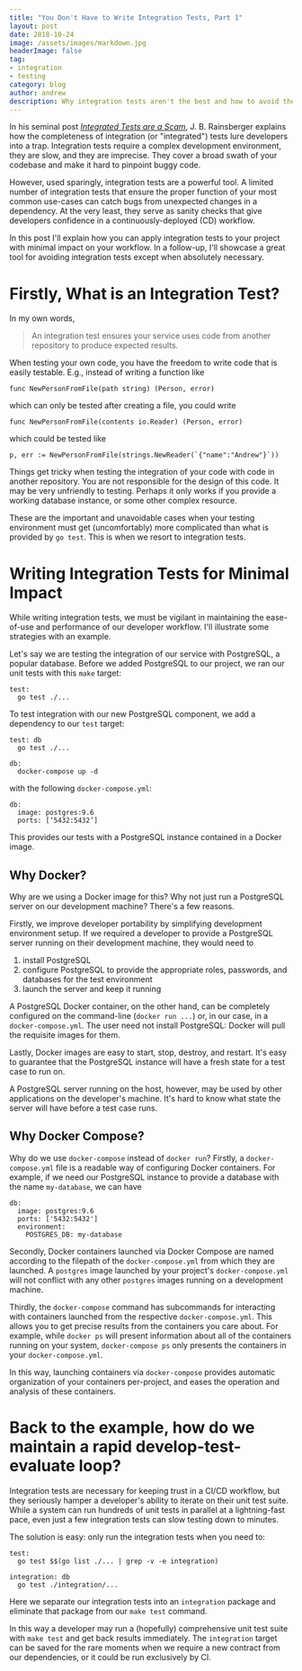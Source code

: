 ```yaml
---
title: "You Don't Have to Write Integration Tests, Part 1"
layout: post
date: 2018-10-24
image: /assets/images/markdown.jpg
headerImage: false
tag:
- integration
- testing
category: blog
author: andrew
description: Why integration tests aren't the best and how to avoid them.
---
```


In his seminal post
[*Integrated Tests are a Scam*](https://blog.thecodewhisperer.com/permalink/integrated-tests-are-a-scam),
J. B. Rainsberger explains how the completeness of integration (or "integrated") tests lure developers into a trap.
Integration tests require a complex development environment, they are slow, and they are imprecise. They cover a broad
swath of your codebase and make it hard to pinpoint buggy code.

However, used sparingly, integration tests are a powerful tool. A limited number of integration tests that ensure the
proper function of your most common use-cases can catch bugs from unexpected changes in a dependency. At the very
least, they serve as sanity checks that give developers confidence in a continuously-deployed (CD) workflow.

In this post I'll explain how you can apply integration tests to your project with minimal impact on your workflow. In a follow-up, I'll showcase a great tool for avoiding integration tests except when absolutely necessary.

# Firstly, What is an Integration Test?

In my own words,

> An integration test ensures your service uses code from another repository to produce expected results.

When testing your own code, you have the freedom to write code that is easily testable. E.g., instead of writing a function like

    func NewPersonFromFile(path string) (Person, error)

which can only be tested after creating a file, you could write

    func NewPersonFromFile(contents io.Reader) (Person, error)

which could be tested like

    p, err := NewPersonFromFile(strings.NewReader(`{"name":"Andrew"}`))

Things get tricky when testing the integration of your code with code in another repository. You are not responsible for the design of this code. It may be very unfriendly to testing. Perhaps it only works if you provide a working database instance, or some other complex resource.

These are the important and unavoidable cases when your testing environment must get (uncomfortably) more complicated than what is provided by `go test`. This is when we resort to integration tests.

# Writing Integration Tests for Minimal Impact

While writing integration tests, we must be vigilant in maintaining the ease-of-use and performance of our developer workflow. I'll illustrate some strategies with an example.

Let's say we are testing the integration of our service with PostgreSQL, a popular database. Before we added PostgreSQL to our project, we ran our unit tests with this `make` target:

    test:
      go test ./...

To test integration with our new PostgreSQL component, we add a dependency to our `test` target:

    test: db
      go test ./...

    db:
      docker-compose up -d

with the following `docker-compose.yml`:

    db:
      image: postgres:9.6
      ports: [‘5432:5432’]

This provides our tests with a PostgreSQL instance contained in a Docker image.

## Why Docker?

Why are we using a Docker image for this? Why not just run a PostgreSQL server on our development machine? There's a few reasons.

Firstly, we improve developer portability by simplifying development environment setup. If we required a developer to provide a PostgreSQL server running on their development machine, they would need to
1. install PostgreSQL
1. configure PostgreSQL to provide the appropriate roles, passwords, and databases for the test environment
1. launch the server and keep it running

A PostgreSQL Docker container, on the other hand, can be completely configured on the command-line (`docker run ...`) or, in our case, in a `docker-compose.yml`. The user need not install PostgreSQL: Docker will pull the requisite images for them.

Lastly, Docker images are easy to start, stop, destroy, and restart. It's easy to guarantee that the PostgreSQL instance will have a fresh state for a test case to run on.

A PostgreSQL server running on the host, however, may be used by other applications on the developer's machine. It's hard to know what state the server will have before a test case runs.

## Why Docker Compose?

Why do we use `docker-compose` instead of `docker run`? Firstly, a `docker-compose.yml` file is a readable way of configuring Docker containers. For example, if we need our PostgreSQL instance to provide a database with the name `my-database`, we can have

    db:
      image: postgres:9.6
      ports: ['5432:5432']
      environment:
        POSTGRES_DB: my-database

Secondly, Docker containers launched via Docker Compose are named according to the filepath of the `docker-compose.yml` from which they are launched. A `postgres` image launched by your project's `docker-compose.yml` will not conflict with any other `postgres` images running on a development machine.

Thirdly, the `docker-compose` command has subcommands for interacting with containers launched from the respective `docker-compose.yml`. This allows you to get precise results from the containers you care about. For example, while `docker ps` will present information about all of the containers running on your system, `docker-compose ps` only presents the containers in your `docker-compose.yml`.

In this way, launching containers via `docker-compose` provides automatic organization of your containers per-project, and eases the operation and analysis of these containers.

# Back to the example, how do we maintain a rapid develop-test-evaluate loop?

Integration tests are necessary for keeping trust in a CI/CD workflow, but they seriously hamper a developer's ability to iterate on their unit test suite. While a system can run hundreds of unit tests in parallel at a lightning-fast pace, even just a few integration tests can slow testing down to minutes.

The solution is easy: only run the integration tests when you need to:

    test:
      go test $$(go list ./... | grep -v -e integration)

    integration: db
      go test ./integration/...

Here we separate our integration tests into an `integration` package and eliminate that package from our `make test` command.

In this way a developer may run a (hopefully) comprehensive unit test suite with `make test` and get back results immediately. The `integration` target can be saved for the rare moments when we require a new contract from our dependencies, or it could be run exclusively by CI.
